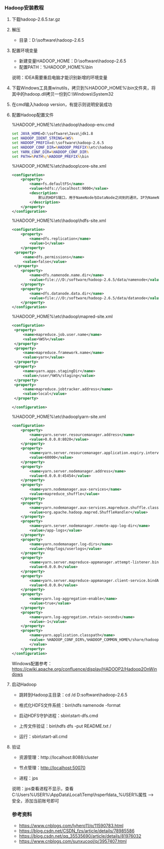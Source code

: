 ### Hadoop安装教程

1. 下载hadoop-2.6.5.tar.gz

2. 解压

   - 目录：D:\software\hadoop-2.6.5

3. 配置环境变量

   - 新建变量HADOOP_HOME：D:\software\hadoop-2.6.5
   - 配置PATH：%HADOOP_HOME%\bin

   说明：IDEA需要重启电脑才能识别新增的环境变量

4. 下载Windows工具类winutils，拷贝到%HADOOP_HOME%\bin文件夹，将其中的hadoop.dll拷贝一份到C:\Windows\System32

5. 在cmd输入hadoop version，有提示则说明安装成功

6. 配置Hadoop配置文件

   %HADOOP_HOME%\etc\hadoop\hadoop-env.cmd

   ```cmd
   set JAVA_HOME=D:\software\Java\jdk1.8
   set HADOOP_IDENT_STRING=%WS%
   set HADOOP_PREFIX=d:\software\hadoop-2.6.5
   set HADOOP_CONF_DIR=%HADOOP_PREFIX%\etc\hadoop
   set YARN_CONF_DIR=%HADOOP_CONF_DIR%
   set PATH=%PATH%;%HADOOP_PREFIX%\bin
   ```

   %HADOOP_HOME%\etc\hadoop\core-site.xml

   ```xml
   <configuration>
       <property>
           <name>fs.defaultFS</name>
           <value>hdfs://localhost:9000</value>
           <description>
               默认的HDFS端口，用于NameNode与DataNode之间到的通讯，IP为NameNode的地址
           </description>
       </property>
   </configuration>
   ```

   %HADOOP_HOME%\etc\hadoop\hdfs-site.xml

   ```xml
   <configuration>
       <property>
           <name>dfs.replication</name>
           <value>1</value>
       </property>
   	<property>
   		<name>dfs.permissions</name>
   		<value>false</value>
   	</property>
       <property>
           <name>dfs.namenode.name.dir</name>
           <value>file:///D:/software/hadoop-2.6.5/data/namenode</value>
       </property>
       <property>
           <name>dfs.datanode.data.dir</name>
           <value>file:///D:/software/hadoop-2.6.5/data/datanode</value>
       </property>
   </configuration>
   ```

   %HADOOP_HOME%\etc\hadoop\mapred-site.xml

   ```xml
   <configuration>
   	<property>
   		<name>mapreduce.job.user.name</name>
   		<value>%WS%</value>
   	</property>
   	<property>
   		<name>mapreduce.framework.name</name>
   		<value>yarn</value>
   	</property>
   	<property>
   		<name>yarn.apps.stagingDir</name>
   		<value>/user/%WS%/staging</value>
   	</property>
   	<property>
   		<name>mapreduce.jobtracker.address</name>
   		<value>local</value>
   	</property>
   
   </configuration>
   ```

   %HADOOP_HOME%\etc\hadoop\yarn-site.xml

   ```xml
   <configuration>
       <property>
           <name>yarn.server.resourcemanager.address</name>
           <value>0.0.0.0:8020</value>
       </property>
       <property>
           <name>yarn.server.resourcemanager.application.expiry.interval</name>
           <value>60000</value>
       </property>
       <property>
           <name>yarn.server.nodemanager.address</name>
           <value>0.0.0.0:45454</value>
       </property>
       <property>
           <name>yarn.nodemanager.aux-services</name>
           <value>mapreduce_shuffle</value>
       </property>
       <property>
           <name>yarn.nodemanager.aux-services.mapreduce.shuffle.class</name>
           <value>org.apache.hadoop.mapred.ShuffleHandler</value>
       </property>
       <property>
           <name>yarn.server.nodemanager.remote-app-log-dir</name>
           <value>/app-logs</value>
       </property>
       <property>
           <name>yarn.nodemanager.log-dirs</name>
           <value>/dep/logs/userlogs</value>
       </property>
       <property>
           <name>yarn.server.mapreduce-appmanager.attempt-listener.bindAddress</name>
           <value>0.0.0.0</value>
       </property>
       <property>
           <name>yarn.server.mapreduce-appmanager.client-service.bindAddress</name>
           <value>0.0.0.0</value>
       </property>
       <property>
           <name>yarn.log-aggregation-enable</name>
           <value>true</value>
       </property>
       <property>
           <name>yarn.log-aggregation.retain-seconds</name>
           <value>-1</value>
       </property>
       <property>
           <name>yarn.application.classpath</name>
           <value> %HADOOP_CONF_DIR%,%HADOOP_COMMON_HOME%/share/hadoop/common/*,%HADOOP_COMMON_HOME%/share/hadoop/common/lib/*,%HADOOP_HDFS_HOME%/share/hadoop/hdfs/*,%HADOOP_HDFS_HOME%/share/hadoop/hdfs/lib/*,%HADOOP_MAPRED_HOME%/share/hadoop/mapreduce/*,%HADOOP_MAPRED_HOME%/share/hadoop/mapreduce/lib/*,%HADOOP_YARN_HOME%/share/hadoop/yarn/*,%HADOOP_YARN_HOME%/share/hadoop/yarn/lib/*
           </value>
       </property>
   </configuration>
   ```

   Windows配置参考：https://cwiki.apache.org/confluence/display/HADOOP2/Hadoop2OnWindows

7. 启动Hadoop

   - 跳转到Hadoop主目录：cd /d D:software\hadoop-2.6.5

   - 格式化HDFS文件系统：bin\hdfs namenode -format
   - 启动HDFS守护进程：sbin\start-dfs.cmd
   - 上传文件验证：bin\hdfs dfs -put README.txt /
   - 运行：sbin\start-all.cmd

8. 验证

   - 资源管理：http://localhost:8088/cluster

   - 节点管理：[http://localhost:50070 ](http://localhost:50070/)
   - 进程：jps

   说明：jps查看进程不显示，查看C:\Users\%USER%\AppData\Local\Temp\hsperfdata_%USER%属性 --> 安全，添加当前账号即可

   ### 参考资料

   - https://www.cnblogs.com/lyhero11/p/11590783.html
   - https://blog.csdn.net/CSDN_fzs/article/details/78985586
   - https://blog.csdn.net/qq_35535690/article/details/81976032
   - https://www.cnblogs.com/sunxucool/p/3957407.html
